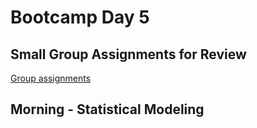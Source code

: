 # Bootcamp Day 5

## Small Group Assignments for Review

[Group assignments](https://github.com/bxlab/cmdb-quantbio/blob/main/resources/small_group_assignments/small_group_day4_evening.md)

## Morning - Statistical Modeling

<!-- Slides can be found [here]()

[Zoom recording of lecture]()

## Lunch Assignment: Linear Regression

[Lunch Assignment](https://bxlab.github.io/cmdb-quantbio/assignments/bootcamp/statistical_modeling/assignment/)

## Small Group Assignments for Lunch Assignment

[Small group assignments for discussion of lunch exercises]()

## Afternoon - Review!

## Homework Assignment: Get some sleep :)

## Daily Reflection

Please fill out [this google form](https://forms.gle/kPy6BiZDb9SQfSsW7) this evening after class. -->
